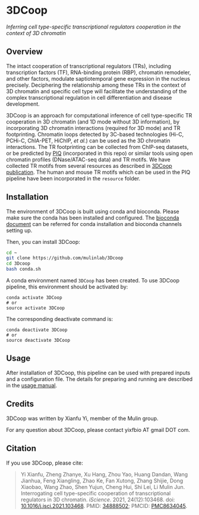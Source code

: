 # 3DCoop

*Inferring cell type-specific transcriptional regulators cooperation in the context of 3D chromatin*

## Overview

The intact cooperation of transcriptional regulators (TRs), including transcription factors (TF), RNA-binding protein (RBP), chromatin remodeler, and other factors, modulate saptiotemporal gene expression in the nucleus precisely. Deciphering the relationship among these TRs in the context of 3D chromatin and specific cell type will facilitate the understanding of the complex transcriptional regulation in cell differentiation and disease development.

3DCoop is an approach for computational inference of cell type-specific TR cooperation in 3D chromatin (and 1D mode without 3D information), by incorporating 3D chromatin interactions (required for 3D mode) and TR footprinting. Chromatin loops detected by 3C-based technologies (Hi-C, PCHi-C, ChIA-PET, HiChIP, *et al.*) can be used as the 3D chromatin interactions. The TR footprinting can be collected from ChIP-seq datasets, or be predicted by [PIQ](http://piq.csail.mit.edu) (incorporated in this repo) or similar tools using open chromatin profiles (DNase/ATAC-seq data) and TR motifs. We have collected TR motifs from several resources as described in [3DCoop publication](#Citation). The human and mouse TR motifs which can be used in the PIQ pipeline have been incorporated in the `resource` folder.

## Installation

The environment of 3DCoop is built using conda and bioconda. Please make sure the conda has been installed and configured. The [bioconda document](https://bioconda.github.io/user/install.html) can be referred for conda installation and bioconda channels setting up.

Then, you can install 3DCoop:

```bash
cd ~
git clone https://github.com/mulinlab/3Dcoop
cd 3Dcoop
bash conda.sh
```

A conda environment named `3DCoop` has been created. To use 3DCoop pipeline, this environment should be activated by:

```shell
conda activate 3DCoop
# or
source activate 3DCoop
```

The corresponding deactivate command is:

```shell
conda deactivate 3DCoop
# or
source deactivate 3DCoop
```

## Usage

After installation of 3DCoop, this pipeline can be used with prepared inputs and a configuration file. The details for preparing and running are described in the [usage manual](./usage.md).

## Credits
3DCoop was written by Xianfu Yi, member of the Mulin group.

For any question about 3DCoop, please contact yixfbio AT gmail DOT com.

## Citation

If you use 3DCoop, please cite:

> Yi Xianfu, Zheng Zhanye, Xu Hang, Zhou Yao, Huang Dandan, Wang Jianhua, Feng Xiangling, Zhao Ke, Fan Xutong, Zhang Shijie, Dong Xiaobao, Wang Zhao, Shen Yujun, Cheng Hui, Shi Lei, Li Mulin Jun. Interrogating cell type-specific cooperation of transcriptional regulators in 3D chromatin. *iScience*. 2021, 24(12):103468. doi: [10.1016/j.isci.2021.103468](https://www.sciencedirect.com/science/article/pii/S2589004221014395). PMID: [34888502](https://pubmed.ncbi.nlm.nih.gov/34888502/); PMCID: [PMC8634045](https://www.ncbi.nlm.nih.gov/labs/pmc/articles/PMC8634045/).

